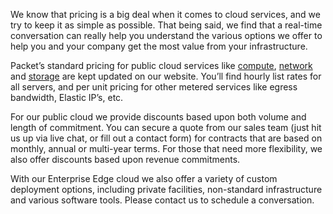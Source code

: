 <!--<meta>
{
    "title":"Pricing & Discounts",
    "description":"Learn more about Pricing & Discounts at Packet",
    "date": "09/20/2019",
    "tag":["Pricing", "Discounts"]
}
</meta>-->
We know that pricing is a big deal when it comes to cloud services, and we try to keep it as simple as possible. That being said, we find that a real-time conversation can really help you understand the various options we offer to help you and your company get the most value from your infrastructure.

Packet’s standard pricing for public cloud services like [compute](https://www.packet.com/cloud/servers/), [network](https://www.packet.com/cloud/network/) and [storage](https://www.packet.com/cloud/storage/) are kept updated on our website. You’ll find hourly list rates for all servers, and per unit pricing for other metered services like egress bandwidth, Elastic IP’s, etc.

For our public cloud we provide discounts based upon both volume and length of commitment. You can secure a quote from our sales team (just hit us up via live chat, or fill out a contact form) for contracts that are based on monthly, annual or multi-year terms. For those that need more flexibility, we also offer discounts based upon revenue commitments. 

With our Enterprise Edge cloud we also offer a variety of custom deployment options, including private facilities, non-standard infrastructure and various software tools.  Please contact us to schedule a conversation.
